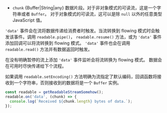 <!-- YAML
added: v0.9.4
-->

* `chunk` {Buffer|String|any} 数据片段。对于非对象模式的可读流，这是一个字符串或者 `Buffer`。
  对于对象模式的可读流，这可以是除 `null` 以外的任意类型 JavaScript 值。

`'data'` 事件会在流将数据传递给消费者时触发。当流转换到 flowing 模式时会触发该事件。调用 `readable.pipe()`， `readable.resume()` 方法，或为 `'data'` 事件添加回调可以将流转换到 flowing 模式。 `'data'` 事件也会在调用 `readable.read()` 方法并有数据返回时触发。

在没有明确暂停的流上添加 `'data'` 事件监听会将流转换为 flowing 模式。 数据会在可用时尽快传递给下个流程。

如果调用 `readable.setEncoding()` 方法明确为流指定了默认编码，回调函数将接收到一个字符串，否则接收到的数据将是一个
`Buffer` 实例。

```js
const readable = getReadableStreamSomehow();
readable.on('data', (chunk) => {
  console.log(`Received ${chunk.length} bytes of data.`);
});
```

